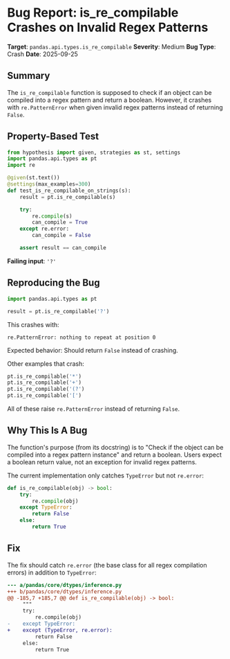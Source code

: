 # Bug Report: is_re_compilable Crashes on Invalid Regex Patterns

**Target**: `pandas.api.types.is_re_compilable`
**Severity**: Medium
**Bug Type**: Crash
**Date**: 2025-09-25

## Summary

The `is_re_compilable` function is supposed to check if an object can be compiled into a regex pattern and return a boolean. However, it crashes with `re.PatternError` when given invalid regex patterns instead of returning `False`.

## Property-Based Test

```python
from hypothesis import given, strategies as st, settings
import pandas.api.types as pt
import re

@given(st.text())
@settings(max_examples=300)
def test_is_re_compilable_on_strings(s):
    result = pt.is_re_compilable(s)

    try:
        re.compile(s)
        can_compile = True
    except re.error:
        can_compile = False

    assert result == can_compile
```

**Failing input**: `'?'`

## Reproducing the Bug

```python
import pandas.api.types as pt

result = pt.is_re_compilable('?')
```

This crashes with:
```
re.PatternError: nothing to repeat at position 0
```

Expected behavior: Should return `False` instead of crashing.

Other examples that crash:
```python
pt.is_re_compilable('*')
pt.is_re_compilable('+')
pt.is_re_compilable('(?')
pt.is_re_compilable('[')
```

All of these raise `re.PatternError` instead of returning `False`.

## Why This Is A Bug

The function's purpose (from its docstring) is to "Check if the object can be compiled into a regex pattern instance" and return a boolean. Users expect a boolean return value, not an exception for invalid regex patterns.

The current implementation only catches `TypeError` but not `re.error`:

```python
def is_re_compilable(obj) -> bool:
    try:
        re.compile(obj)
    except TypeError:
        return False
    else:
        return True
```

## Fix

The fix should catch `re.error` (the base class for all regex compilation errors) in addition to `TypeError`:

```diff
--- a/pandas/core/dtypes/inference.py
+++ b/pandas/core/dtypes/inference.py
@@ -185,7 +185,7 @@ def is_re_compilable(obj) -> bool:
     """
     try:
         re.compile(obj)
-    except TypeError:
+    except (TypeError, re.error):
         return False
     else:
         return True
```
